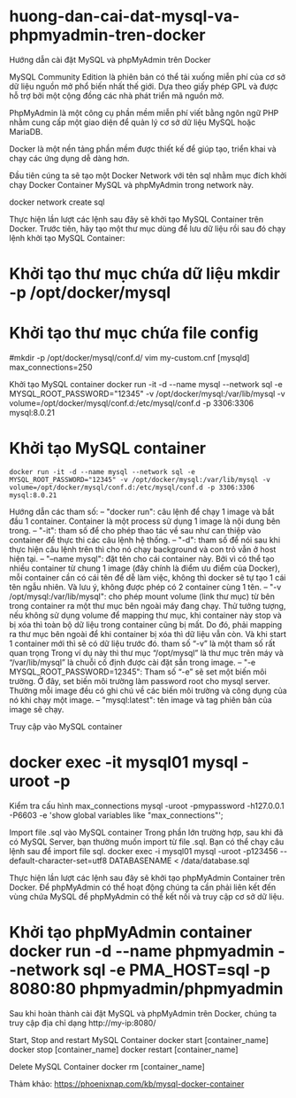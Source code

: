# huong-dan-cai-dat-mysql-va-phpmyadmin-tren-docker
Hướng dẫn cài đặt MySQL và phpMyAdmin trên Docker

MySQL Community Edition là phiên bản có thể tải xuống miễn phí của cơ sở dữ liệu nguồn mở phổ biến nhất thế giới. Dựa theo giấy phép GPL và được hỗ trợ bởi một cộng đồng các nhà phát triển mã nguồn mở.

PhpMyAdmin là một công cụ phần mềm miễn phí viết bằng ngôn ngữ PHP nhằm cung cấp một giao diện để quản lý cơ sở dữ liệu MySQL hoặc MariaDB.

Docker là một nền tảng phần mềm được thiết kế để giúp tạo, triển khai và chạy các ứng dụng dễ dàng hơn.

Đầu tiên cúng ta sẽ tạo một Docker Network với tên sql nhằm mục đích khởi chạy Docker Container MySQL và phpMyAdmin trong network này.

docker network create sql

Thực hiện lần lượt các lệnh sau đây sẽ khởi tạo MySQL Container trên Docker. Trước tiên, hãy tạo một thư mục dùng để lưu dữ liệu rồi sau đó chạy lệnh khởi tạo MySQL Container:

# Khởi tạo thư mục chứa dữ liệu mkdir -p /opt/docker/mysql
# Khởi tạo thư mục chứa file config 
#mkdir -p /opt/docker/mysql/conf.d/
vim my-custom.cnf
[mysqld]
max_connections=250

<article class="markdown-body">
Khởi tạo MySQL container docker run -it -d --name mysql --network sql -e MYSQL_ROOT_PASSWORD="12345" -v /opt/docker/mysql:/var/lib/mysql -v volume=/opt/docker/mysql/conf.d:/etc/mysql/conf.d -p 3306:3306 mysql:8.0.21
</article>

# Khởi tạo MySQL container
`docker run -it -d --name mysql --network sql -e MYSQL_ROOT_PASSWORD="12345" -v /opt/docker/mysql:/var/lib/mysql -v volume=/opt/docker/mysql/conf.d:/etc/mysql/conf.d -p 3306:3306 mysql:8.0.21`

Hướng dẫn các tham số:
– "docker run": câu lệnh để chạy 1 image và bắt đầu 1 container. Container là một process sử dụng 1 image là nội dung bên trong.
– "-it": tham số để cho phép thao tác về sau như can thiệp vào container để thực thi các câu lệnh hệ thống.
– "-d": tham số để nói sau khi thực hiện câu lệnh trên thì cho nó chạy background và con trỏ vẫn ở host hiện tại.
– "–name mysql": đặt tên cho cái container này. Bởi vì có thể tạo nhiều container từ chung 1 image (đây chính là điểm ưu điểm của Docker), mỗi container cần có cái tên để dễ làm việc, không thì docker sẽ tự tạo 1 cái tên ngẫu nhiên. Và lưu ý, không được phép có 2 container cùng 1 tên.
– "-v /opt/mysql:/var/lib/mysql": cho phép mount volume (link thư mục) từ bên trong container ra một thư mục bên ngoài máy đang chạy. Thử tưởng tượng, nếu không sử dụng volume để mapping thư mục, khi container này stop và bị xóa thì toàn bộ dữ liệu trong container cũng bị mất. Do đó, phải mapping ra thư mục bên ngoài để khi container bị xóa thì dữ liệu vẫn còn. Và khi start 1 container mới thì sẽ có dữ liệu trước đó. tham số “-v” là một tham số rất quan trọng Trong ví dụ này thì thư mục “/opt/mysql” là thư mục trên máy và “/var/lib/mysql” là chuỗi cố định được cài đặt sẵn trong image.
– "-e MYSQL_ROOT_PASSWORD=12345": Tham số “-e” sẽ set một biến môi trường. Ở đây, set biến môi trường làm password root cho mysql server. Thường mỗi image đều có ghi chú về các biến môi trường và công dụng của nó khi chạy một image.
– "mysql:latest": tên image và tag phiên bản của image sẽ chạy.

Truy cập vào MySQL container
# docker exec -it mysql01 mysql -uroot -p

Kiểm tra cấu hình max_connections
mysql -uroot -pmypassword -h127.0.0.1 -P6603 -e 'show global variables like "max_connections"';

Import file .sql vào MySQL container
Trong phần lớn trường hợp, sau khi đã có MySQL Server, bạn thường muốn import từ file .sql. Bạn có thể chạy câu lệnh sau để import file sql.
docker exec -i mysql01 mysql -uroot -p123456 --default-character-set=utf8 DATABASENAME < /data/database.sql

Thực hiện lần lượt các lệnh sau đây sẽ khởi tạo phpMyAdmin Container trên Docker. Để phpMyAdmin  có thể hoạt động chúng ta cần phải liên kết đến vùng chứa MySQL để phpMyAdmin có thể kết nối và truy cập cơ sở dữ liệu.

# Khởi tạo phpMyAdmin container docker run -d --name phpmyadmin --network sql -e PMA_HOST=sql -p 8080:80 phpmyadmin/phpmyadmin

Sau khi hoàn thành cài đặt MySQL và phpMyAdmin trên Docker, chúng ta truy cập địa chỉ dạng http://my-ip:8080/

Start, Stop and restart MySQL Container
docker start [container_name]
docker stop [container_name]
docker restart [container_name]

Delete MySQL Container
docker rm [container_name]

Thảm khảo:
https://phoenixnap.com/kb/mysql-docker-container
